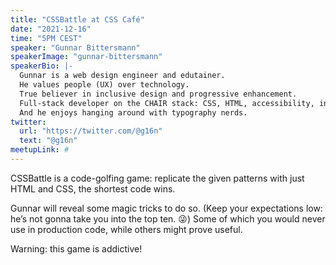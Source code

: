```yaml
---
title: "CSSBattle at CSS Café"
date: "2021-12-16"
time: "5PM CEST"
speaker: "Gunnar Bittersmann"
speakerImage: "gunnar-bittersmann"
speakerBio: |-
  Gunnar is a web design engineer and edutainer.
  He values people (UX) over technology.
  True believer in inclusive design and progressive enhancement.
  Full-stack developer on the CHAIR stack: CSS, HTML, accessibility, interaction design, performance.
  And he enjoys hanging around with typography nerds.
twitter:
  url: "https://twitter.com/@g16n"
  text: "@g16n"
meetupLink: #
---
```


CSSBattle is a code-golfing game: replicate the given patterns with just HTML and CSS, the shortest code wins.

Gunnar will reveal some magic tricks to do so. (Keep your expectations low: he’s not gonna take you into the top ten. 😜) Some of which you would never use in production code, while others might prove useful.

Warning: this game is addictive!
